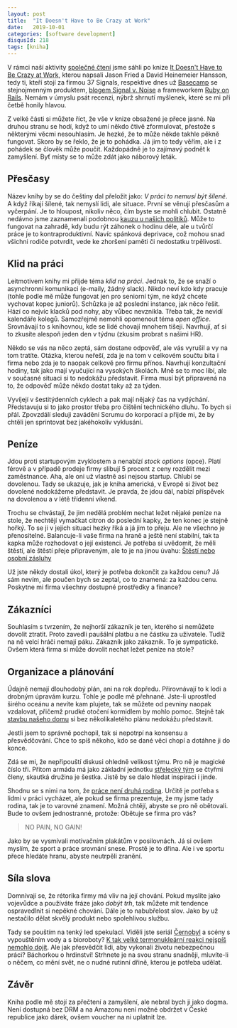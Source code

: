 ```yaml
---
layout: post
title:  "It Doesn't Have to Be Crazy at Work"
date:   2019-10-01
categories: [software development]
disqusId: 218
tags: [kniha]
---
```


V rámci naší aktivity [společné čtení](/software%20development/2018/02/27/spolecne-cteni-knih.html) jsme sáhli po knize [It Doesn't Have to Be Crazy at Work](https://www.amazon.com/Doesnt-Have-Be-Crazy-Work-ebook/dp/B079WV79TK), kterou napsali Jason Fried a David Heinemeier Hansson, tedy ti, kteří stojí za firmou 37 Signals, respektive dnes už [Basecamp](https://basecamp.com/) se stejnojmenným produktem, [blogem Signal v. Noise](https://signalvnoise.com) a frameworkem [Ruby on Rails](https://rubyonrails.org/). Nemám v úmyslu psát recenzi, nýbrž shrnutí myšlenek, které se mi při četbě honily hlavou.

Z velké části si můžete říct, že vše v knize obsažené je přece jasné. Na druhou stranu se hodí, když to umí někdo čtivě zformulovat, přestože s některými věcmi nesouhlasím. Je hezké, že to může někde takhle pěkně fungovat. Skoro by se řeklo, že je to pohádka. Já jim to tedy věřím, ale i z pohádek se člověk může poučit. Každopádně je to zajímavý podnět k zamyšlení. Byť místy se to může zdát jako náborový leták.

<!--more--> 

## Přesčasy

Název knihy by se do češtiny dal přeložit jako: _V práci to nemusí být šílené_. A když říkají šílené, tak nemyslí lidi, ale situace. První se věnují přesčasům a vyčerpání. Je to hloupost, nikoliv něco, čím byste se mohli chlubit. Ostatně nedávno jsme zaznamenali podobnou [kauzu u našich politiků](https://video.aktualne.cz/dvtv/zavislost-na-praci-je-devastujici-workoholismus-se-strasne-s/r~805aa7766d0411e9a049ac1f6b220ee8/). Může to fungovat na zahradě, kdy budu rýt záhonek o hodinu déle, ale u tvůrčí práce je to kontraproduktivní. Navíc spánková deprivace, což mohou snad všichni rodiče potvrdit, vede ke zhoršení paměti či nedostatku trpělivosti.

## Klid na práci

Leitmotivem knihy mi přijde téma _klid na práci_. Jednak to, že se snaží o asynchronní komunikaci (e-maily, žádný slack). Nikdo neví kdo kdy pracuje (tohle podle mě může fungovat jen pro seniorní tým, ne když chcete vychovat kopec juniorů). Schůzka je až poslední instance, jak něco řešit. Hází co nejvíc klacků pod nohy, aby vůbec nevznikla. Třeba tak, že nevidí kalendáře kolegů. Samozřejmě nemohli opomenout téma _open office_. Srovnávají to s knihovnou, kde se lidé chovají mnohem tišeji. Navrhují, ať si to zkusíte alespoň jeden den v týdnu (zkusím probrat s našimi HR).

Někdo se vás na něco zeptá, sám dostane odpověď, ale vás vyrušil a vy na tom tratíte. Otázka, kterou neřeší, zda je na tom v celkovém součtu bita i firma nebo zda je to naopak celkově pro firmu přínos. Navrhují konzultační hodiny, tak jako mají vyučující na vysokých školách. Mně se to moc líbí, ale v současné situaci si to nedokážu představit. Firma musí být připravená na to, že odpověď může někdo dostat taky až za týden.

Vyvíjejí v šestitýdenních cyklech a pak mají nějaký čas na vydýchání. Představuju si to jako prostor třeba pro čištění technického dluhu. To bych si přál. Zpovzdálí sleduji zavádění Scrumu do korporací a přijde mi, že by chtěli jen sprintovat bez jakéhokoliv vyklusání.

## Peníze

Jdou proti startupovým zvyklostem a nenabízí _stock options_ (opce). Platí férově a v případě prodeje firmy slibují 5 procent z ceny rozdělit mezi zaměstnance. Aha, ale oni už vlastně asi nejsou startup. Chlubí se dovolenou. Tady se ukazuje, jak je kniha americká, v Evropě si život bez dovolené nedokážeme představit. Je pravda, že jdou dál, nabízí příspěvek na dovolenou a v létě třídenní víkend.

Trochu se chvástají, že jim nedělá problém nechat ležet nějaké peníze na stole, že nechtějí vymačkat citron do poslední kapky, že ten konec je stejně hořký. To se ji v jejich situaci hezky říká a já jim to přeju. Ale ne všechno je přenositelné. Balancuje-li vaše firma na hraně a ještě není stabilní, tak ta kapka může rozhodovat o její existenci. Je potřeba si uvědomit, že měli štěstí, ale štěstí přeje připraveným, ale to je na jinou úvahu: [Štěstí nebo osobní zásluhy](/software%20development/2014/05/30/stesti-nebo-osobni-zasluhy.html) 

Už jste někdy dostali úkol, který je potřeba dokončit za každou cenu? Já sám nevím, ale poučen bych se zeptal, co to znamená: za každou cenu. Poskytne mi firma všechny dostupné prostředky a finance? 

## Zákazníci

Souhlasím s tvrzením, že nejhorší zákazník je ten, kterého si nemůžete dovolit ztratit. Proto zavedli paušální platbu a ne částku za uživatele. Tudíž na ně velcí hráči nemají páku. Zákazník jako zákazník. To je sympatické. Ovšem která firma si může dovolit nechat ležet peníze na stole?

## Organizace a plánování

Údajně nemají dlouhodobý plán, ani na rok dopředu. Přirovnávají to k lodi a drobným úpravám kurzu. Tohle je podle mě přehnané. Jste-li uprostřed širého oceánu a nevíte kam plujete, tak se můžete od pevniny naopak vzdalovat, přičemž prudké otočení kormidlem by mohlo pomoc. Stejně tak [stavbu našeho domu](/bydlen%C3%AD/2013/09/23/jak-se-stavi-dum-svepomoci.html) si bez několikaletého plánu nedokážu představit.

Jestli jsem to správně pochopil, tak si nepotrpí na konsensu a přesvědčování. Chce to spíš někoho, kdo se dané věci chopí a dotáhne ji do konce.

Zdá se mi, že nepřipouští diskusi ohledně velikost týmu. Pro ně je magické číslo tři. Přitom armáda má jako základní jednotku [střelecký tým](https://cs.wikipedia.org/wiki/Fireteam) se čtyřmi členy, skautká družina je šestka. Jistě by se dalo hledat inspiraci i jinde.

Shodnu se s nimi na tom, že [práce není druhá rodina](/software%20development/2013/05/08/prace-neni-druha-rodina.html). Určitě je potřeba s lidmi v práci vycházet, ale pokud se firma prezentuje, že my jsme tady rodina, tak je to varovné znamení. Možná chtějí, abyste se pro ně obětovali. Bude to ovšem jednostranné, protože: Obětuje se firma pro vás?

> NO PAIN, NO GAIN!

Jako by se vysmívali motivačním plakátům v posilovnách. Já si ovšem myslím, že sport a práce srovnání snese. Prostě je to dřina. Ale i ve sportu přece hledáte hranu, abyste neutrpěli zranění.

## Síla slova

Domnívají se, že rétorika firmy má vliv na její chování. Pokud myslíte jako vojevůdce a používáte fráze jako _dobýt trh_, tak můžete mít tendence ospravedlnit si nepěkné chování. Dále je to nabubřelost slov. Jako by už nestačilo dělat skvělý produkt nebo spolehlivou službu.

Tady se pouštím na tenký led spekulací. Viděli jste seriál [Černobyl](https://www.csfd.cz/film/683975-cernobyl/prehled/) a scény s vypouštěním vody a s bioroboty? [K tak velké termonukleární reakci nejspíš nemohlo dojít](https://www.youtube.com/watch?v=SsdLDFtbdrA). Ale jak přesvědčit lidi, aby vykonali životu nebezpečnou práci? Báchorkou o hrdinství! Strhnete je na svou stranu snadněji, mluvíte-li o něčem, co mění svět, ne o nudné rutinní dřině, kterou je potřeba udělat.

## Závěr

Kniha podle mě stojí za přečtení a zamyšlení, ale nebral bych ji jako dogma. Není dostupná bez DRM a na Amazonu není možné obdržet v České republice jako dárek, ovšem voucher na ni uplatnit lze.